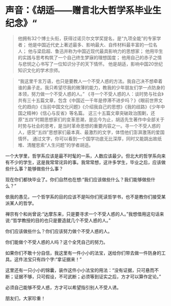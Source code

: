 # 声音：《胡适——赠言北大哲学系毕业生纪念》“

>他拥有32个博士头衔，获得过诺贝尔文学奖提名，是“九项全能”的专家学者； 
>他是中国近代史上著述最多、影响最大、自传材料最丰富的一位名人； 
>他与梁启超、鲁迅并称为中国近现代最具影响力的思想家； 
>他用毕生的实践与思考构筑了一个自己终生梦寐的理想国度； 
>他用自己的赤子之情与悲悯之心书写了一位知识分子的天下情怀。 
>他是胡适，影响中国20世纪知识文化的学术宗师。 

>“我这里千言万语，也只是要教人一个不受人惑的方法。我自己决不想牵着谁的鼻子走。我只希望尽我的微薄的能力，教我的少年朋友们学一点防身的本领，努力做一个不受人惑的人。” 
>《寻一个不受人惑的人：谈时势与社会》共有三十五篇文章，包含《中国近一千年是停滞不进步吗？》《眼前世界文化的趋向》《当前中国文化问题》《介绍我自己的思想》《我的歧路》《少年中国之精神》《信心与反省》等名篇。 
这三十五篇文章突破政治围剿，还原“五四”时期思想家们的变革思潮，是迄今为止，胡适先生著作中全部关于时势与社会的思考，是当时革命思想的重要内容之一。寻一个不受人惑的人，感受“五四”思想家们最本真、最激烈的文字，体悟他们澎湃激荡的爱国情怀。 
>通过文字，你可以看到一个国学功底无比深厚，同时又能跳出故纸堆、清醒思索“人生问题”的学者胡适。

一个大学里，哲学系应该是最不时髦的一系，人数应该最少。但北大的哲学系向来有不少的学生，这是我常常诧异的事。我常常想，这许多学生，毕业之后，应该做些什么事？能够做些什么事？

现在你们都快毕业了。你们自然也在想:“我们应该做些什么？我们能够做些什么？”

依我的愚见，一个哲学系的目的应该不是叫你们死读哲学书，也不是教你们接受某派某人的哲学。

禅宗有个和尚曾说:“达摩东来，只是要寻求一个不受人惑的人。”我想借用这句话来说:“哲学教授的目的也只是要造就几个不受人惑的人。”

你们应该做些什么？你们应该努力做个不受人惑的人。

你们能做个不受人惑的人吗？这个全凭自己的努力。

如果你们不敢十分自信，我这里有一件小小的法宝，送给你们带去做一件防身的工具。这件法宝只有四个字:“拿证据来！”

这里还有一只小小的锦囊，装作这件小小法宝的用法：“没有证据，只可悬而不断；证据不够，只可假设，不可武断；必须等到证实之后，方才可以算作定论。”

必须自己能够不受人惑，方才可以希望指引别人不受人诱。

朋友们，大家珍重！

